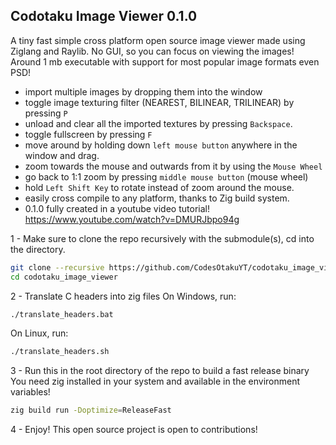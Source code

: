 ## Codotaku Image Viewer 0.1.0
A tiny fast simple cross platform open source image viewer made using Ziglang and Raylib.
No GUI, so you can focus on viewing the images!
Around 1 mb executable with support for most popular image formats even PSD!
- import multiple images by dropping them into the window
- toggle image texturing filter (NEAREST, BILINEAR, TRILINEAR) by pressing `P`
- unload and clear all the imported textures by pressing `Backspace`.
- toggle fullscreen by pressing `F`
- move around by holding down `left mouse button` anywhere in the window and drag.
- zoom towards the mouse and outwards from it by using the `Mouse Wheel`
- go back to 1:1 zoom by pressing `middle mouse button` (mouse wheel)
- hold `Left Shift Key` to rotate instead of zoom around the mouse.
- easily cross compile to any platform, thanks to Zig build system.
- 0.1.0 fully created in a youtube video tutorial! https://www.youtube.com/watch?v=DMURJbpo94g

1 - Make sure to clone the repo recursively with the submodule(s), cd into the directory.
```sh
git clone --recursive https://github.com/CodesOtakuYT/codotaku_image_viewer
cd codotaku_image_viewer
```

2 - Translate C headers into zig files
On Windows, run:
```sh
./translate_headers.bat
```
On Linux, run:
```sh
./translate_headers.sh
```

3 - Run this in the root directory of the repo to build a fast release binary
You need zig installed in your system and available in the environment variables!
```sh
zig build run -Doptimize=ReleaseFast
```

4 - Enjoy!
This open source project is open to contributions!